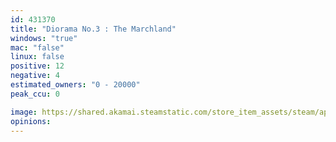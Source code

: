 ```yaml
---
id: 431370
title: "Diorama No.3 : The Marchland"
windows: "true"
mac: "false"
linux: false
positive: 12
negative: 4
estimated_owners: "0 - 20000"
peak_ccu: 0

image: https://shared.akamai.steamstatic.com/store_item_assets/steam/apps/431370/header.jpg?t=1479745622
opinions:
---
```

